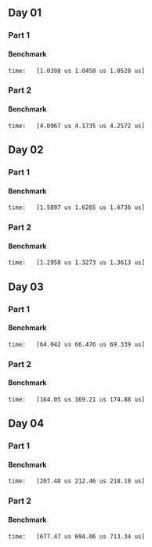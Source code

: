 ## Day 01

### Part 1

#### Benchmark

```
time:   [1.0398 us 1.0458 us 1.0528 us]
```

### Part 2

#### Benchmark

```
time:   [4.0967 us 4.1735 us 4.2572 us]
```

## Day 02

### Part 1

#### Benchmark

```
time:   [1.5897 us 1.6265 us 1.6736 us]
```

### Part 2

#### Benchmark

```
time:   [1.2958 us 1.3273 us 1.3613 us]
```

## Day 03

### Part 1

#### Benchmark

```
time:   [64.042 us 66.476 us 69.339 us] 
```

### Part 2

#### Benchmark

```
time:   [164.05 us 169.21 us 174.88 us]
```

## Day 04

### Part 1

#### Benchmark

```
time:   [207.48 us 212.46 us 218.10 us]
```

### Part 2

#### Benchmark

```
time:   [677.47 us 694.06 us 713.34 us]
```